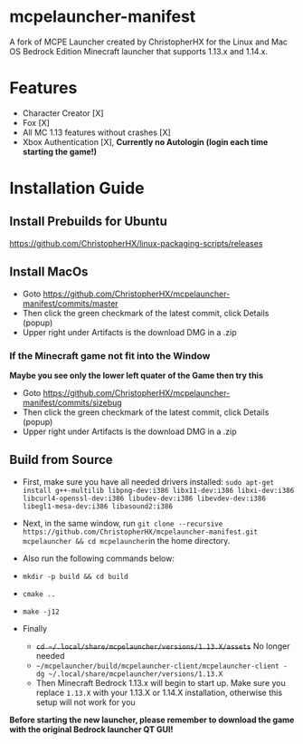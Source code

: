 # mcpelauncher-manifest
A fork of MCPE Launcher created by ChristopherHX for the Linux and Mac OS Bedrock Edition Minecraft launcher that supports 1.13.x and 1.14.x.

# Features
- Character Creator [X]
- Fox [X]
- All MC 1.13 features without crashes [X]
- Xbox Authentication [X], **Currently no Autologin (login each time starting the game!)**

# Installation Guide
## Install Prebuilds for Ubuntu
https://github.com/ChristopherHX/linux-packaging-scripts/releases
## Install MacOs
- Goto https://github.com/ChristopherHX/mcpelauncher-manifest/commits/master
- Then click the green checkmark of the latest commit, click Details (popup)
- Upper right under Artifacts is the download DMG in a .zip
### If the Minecraft game not fit into the Window
**Maybe you see only the lower left quater of the Game then try this**
- Goto https://github.com/ChristopherHX/mcpelauncher-manifest/commits/sizebug
- Then click the green checkmark of the latest commit, click Details (popup)
- Upper right under Artifacts is the download DMG in a .zip
## Build from Source
- First, make sure you have all needed drivers installed:
`sudo apt-get install g++-multilib libpng-dev:i386 libx11-dev:i386 libxi-dev:i386 libcurl4-openssl-dev:i386 libudev-dev:i386 libevdev-dev:i386 libegl1-mesa-dev:i386 libasound2:i386`
- Next, in the same window, run `git clone --recursive https://github.com/ChristopherHX/mcpelauncher-manifest.git mcpelauncher && cd mcpelauncher`in the home directory.
- Also run the following commands below:
- `mkdir -p build && cd build`
- `cmake ..`
- `make -j12`

- Finally
  - ~~`cd ~/.local/share/mcpelauncher/versions/1.13.X/assets`~~ No longer needed
  - `~/mcpelauncher/build/mcpelauncher-client/mcpelauncher-client -dg ~/.local/share/mcpelauncher/versions/1.13.X`
  - Then Minecraft Bedrock 1.13.x will begin to start up. Make sure you replace `1.13.X` with your 1.13.X or 1.14.X installation, otherwise this setup will not work for you

**Before starting the new launcher, please remember to download the game with the original Bedrock launcher QT GUI!**

